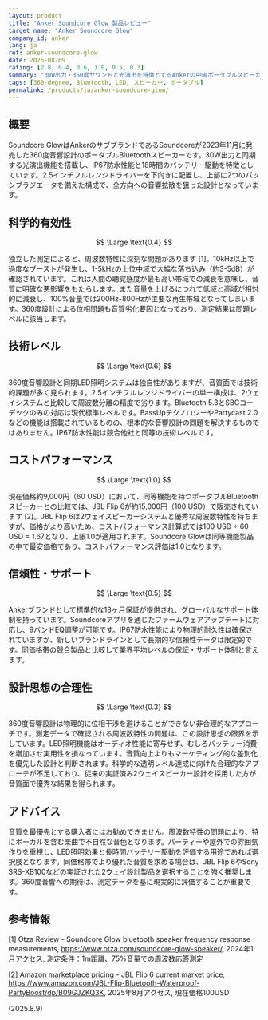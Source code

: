 ```yaml
---
layout: product
title: "Anker Soundcore Glow 製品レビュー"
target_name: "Anker Soundcore Glow"
company_id: anker
lang: ja
ref: anker-soundcore-glow
date: 2025-08-09
rating: [2.8, 0.4, 0.6, 1.0, 0.5, 0.3]
summary: "30W出力・360度サウンドと光演出を特徴とするAnkerの中級ポータブルスピーカー。測定値では1-5kHzの大幅な落ち込みと10kHz以上の過度なブーストが確認され、科学的には問題のあるレベル"
tags: [360-degree, Bluetooth, LED, スピーカー, ポータブル]
permalink: /products/ja/anker-soundcore-glow/
---
```

## 概要

Soundcore GlowはAnkerのサブブランドであるSoundcoreが2023年11月に発売した360度音響設計のポータブルBluetoothスピーカーです。30W出力と同期する光演出機能を搭載し、IP67防水性能と18時間のバッテリー駆動を特徴としています。2.5インチフルレンジドライバーを下向きに配置し、上部に2つのパッシブラジエータを備えた構成で、全方向への音響拡散を狙った設計となっています。

## 科学的有効性

$$ \Large \text{0.4} $$

独立した測定によると、周波数特性に深刻な問題があります [1]。10kHz以上で過度なブーストが発生し、1-5kHzの上位中域で大幅な落ち込み（約3-5dB）が確認されています。これは人間の聴覚感度が最も高い帯域での減衰を意味し、音質に明確な悪影響をもたらします。また音量を上げるにつれて低域と高域が相対的に減衰し、100%音量では200Hz-800Hzが主要な再生帯域となってしまいます。360度設計による位相問題も音質劣化要因となっており、測定結果は問題レベルに該当します。

## 技術レベル

$$ \Large \text{0.6} $$

360度音響設計と同期LED照明システムは独自性がありますが、音質面では技術的課題が多く見られます。2.5インチフルレンジドライバーの単一構成は、2ウェイシステムと比較して周波数分離の精度で劣ります。Bluetooth 5.3とSBCコーデックのみの対応は現代標準レベルです。BassUpテクノロジーやPartycast 2.0などの機能は搭載されているものの、根本的な音響設計の問題を解決するものではありません。IP67防水性能は競合他社と同等の技術レベルです。

## コストパフォーマンス

$$ \Large \text{1.0} $$

現在価格約9,000円（60 USD）において、同等機能を持つポータブルBluetoothスピーカーとの比較では、JBL Flip 6が約15,000円（100 USD）で販売されています [2]。JBL Flip 6は2ウェイスピーカーシステムと優秀な周波数特性を持ちますが、価格がより高いため、コストパフォーマンス計算式では100 USD ÷ 60 USD = 1.67となり、上限1.0が適用されます。Soundcore Glowは同等機能製品の中で最安価格であり、コストパフォーマンス評価は1.0となります。

## 信頼性・サポート

$$ \Large \text{0.5} $$

Ankerブランドとして標準的な18ヶ月保証が提供され、グローバルなサポート体制を持っています。Soundcoreアプリを通じたファームウェアアップデートに対応し、9バンドEQ調整が可能です。IP67防水性能により物理的耐久性は確保されていますが、新しいブランドラインとして長期的な信頼性データは限定的です。同価格帯の競合製品と比較して業界平均レベルの保証・サポート体制と言えます。

## 設計思想の合理性

$$ \Large \text{0.3} $$

360度音響設計は物理的に位相干渉を避けることができない非合理的なアプローチです。測定データで確認される周波数特性の問題は、この設計思想の限界を示しています。LED照明機能はオーディオ性能に寄与せず、むしろバッテリー消費を増加させ実用性を損なっています。音質向上よりもマーケティング的な差別化を優先した設計と判断されます。科学的な透明レベル達成に向けた合理的なアプローチが不足しており、従来の実証済み2ウェイスピーカー設計を採用した方が音質面で優秀な結果を得られます。

## アドバイス

音質を最優先とする購入者にはお勧めできません。周波数特性の問題により、特にボーカルを含む楽曲で不自然な音色となります。パーティーや屋外での雰囲気作りを重視し、LED照明効果と長時間バッテリー駆動を評価する用途であれば選択肢となります。同価格帯でより優れた音質を求める場合は、JBL Flip 6やSony SRS-XB100などの実証された2ウェイ設計製品を選択することを強く推奨します。360度音響への期待は、測定データを基に現実的に評価することが重要です。

## 参考情報

[1] Otza Review - Soundcore Glow bluetooth speaker frequency response measurements, https://www.otza.com/soundcore-glow-speaker/, 2024年1月アクセス, 測定条件：1m距離、75%音量での周波数応答測定

[2] Amazon marketplace pricing - JBL Flip 6 current market price, https://www.amazon.com/JBL-Flip-Bluetooth-Waterproof-PartyBoost/dp/B09GJZKQ3K, 2025年8月アクセス, 現在価格100USD

(2025.8.9)


